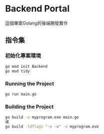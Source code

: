 # Backend Portal
這個專案Golang的後端開發實作

## 指令集

### 初始化專案環境
```bash
go mod init Backend
go mod tidy
```

### Running the Project
```bash
go run main.go
```

### Building the Project
```bash
go build -o myprogram.exe main.go
或
go build -ldflags "-s -w" -o myprogram.exe
```